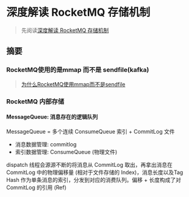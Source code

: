 # 深度解读 RocketMQ 存储机制
> 先阅读[深度解读 RocketMQ 存储机制](./999.深度解读%20RocketMQ%20存储机制.pdf)

## 摘要
### RocketMQ使用的是mmap 而不是 sendfile(kafka)
> [为什么RocketMQ使用mmap而不是sendfile](../../002.FAQ/000.为什么RocketMQ使用mmap而不是sendfile.md)

### RocketMQ 内部存储
#### MessageQueue: 消息存在的逻辑队列
MessageQueue = 多个连续 ConsumeQueue 索引 + CommitLog 文件
+ 消息数据管理: commitlog
+ 索引数据管理: ConsumeQueue (物理文件)

dispatch 线程会源源不断的将消息从 CommitLog 取出，再拿出消息在 CommitLog 中的物理偏移量 (相对于文件存储的 Index)，消息长度以及Tag Hash 作为单条消息的索引，分发到对应的消费队列。偏移 + 长度构成了对 CommitLog 的引用 (Ref)

